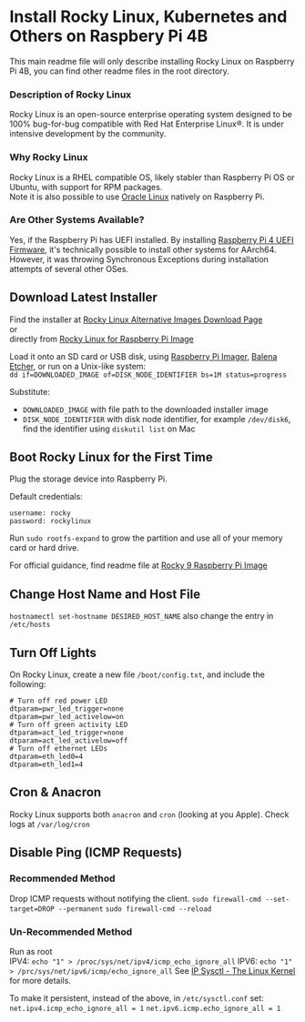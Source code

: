 # Install Rocky Linux, Kubernetes and Others on Raspbery Pi 4B

This main readme file will only describe installing Rocky Linux on Raspberry Pi 4B, you can find other readme files in the root directory.

### Description of Rocky Linux
Rocky Linux is an open-source enterprise operating system designed to be 100% bug-for-bug compatible with Red Hat Enterprise Linux®. It is under intensive development by the community.

### Why Rocky Linux
Rocky Linux is a RHEL compatible OS, likely stabler than Raspberry Pi OS or Ubuntu, with support for RPM packages.<br/>
Note it is also possible to use [Oracle Linux](https://www.oracle.com/linux/downloads/linux-arm-downloads.html) natively on Raspberry Pi.<br/>

### Are Other Systems Available?
Yes, if the Raspberry Pi has UEFI installed.
By installing [Raspberry Pi 4 UEFI Firmware](https://github.com/pftf/RPi4), it's technically possible to install other systems for AArch64. However, it was throwing Synchronous Exceptions during installation attempts of several other OSes.<br/>

## Download Latest Installer
Find the installer at [Rocky Linux Alternative Images Download Page](https://rockylinux.org/alternative-images)<br/>
or<br/>
directly from [Rocky Linux for Raspberry Pi Image](https://dl.rockylinux.org/pub/sig/9/altarch/aarch64/images/RockyLinuxRpi_9-latest.img.xz)<br/>

Load it onto an SD card or USB disk, using [Raspberry Pi Imager](https://www.raspberrypi.com/software/), [Balena Etcher](https://www.balena.io/etcher/), or run on a Unix-like system:<br/>
`dd if=DOWNLOADED_IMAGE of=DISK_NODE_IDENTIFIER bs=1M status=progress`<br/>

Substitute:
- `DOWNLOADED_IMAGE` with file path to the downloaded installer image
- `DISK_NODE_IDENTIFIER` with disk node identifier, for example `/dev/disk6`, find the identifier using `diskutil list` on Mac

## Boot Rocky Linux for the First Time
Plug the storage device into Raspberry Pi.<br/>

Default credentials:<br/>
```
username: rocky
password: rockylinux
```
Run `sudo rootfs-expand` to grow the partition and use all of your memory card or hard drive.<br/>

For official guidance, find readme file at [Rocky 9 Raspberry Pi Image](https://dl.rockylinux.org/pub/sig/9/altarch/aarch64/images/README.txt)<br/>

## Change Host Name and Host File
`hostnamectl set-hostname DESIRED_HOST_NAME`
also change the entry in `/etc/hosts`

## Turn Off Lights
On Rocky Linux, create a new file `/boot/config.txt`, and include the following:<br/>
```
# Turn off red power LED
dtparam=pwr_led_trigger=none
dtparam=pwr_led_activelow=on
# Turn off green activity LED
dtparam=act_led_trigger=none
dtparam=act_led_activelow=off
# Turn off ethernet LEDs
dtparam=eth_led0=4
dtparam=eth_led1=4
```

## Cron & Anacron
Rocky Linux supports both `anacron` and `cron` (looking at you Apple). Check logs at `/var/log/cron`

## Disable Ping (ICMP Requests)
### Recommended Method
Drop ICMP requests without notifying the client.
`sudo firewall-cmd --set-target=DROP --permanent`
`sudo firewall-cmd --reload`
### Un-Recommended Method
Run as root<br/>
IPV4: `echo "1" > /proc/sys/net/ipv4/icmp_echo_ignore_all`
IPV6: `echo "1" > /prc/sys/net/ipv6/icmp/echo_ignore_all`
See [IP Sysctl - The Linux Kernel](https://docs.kernel.org/networking/ip-sysctl.html) for more details.

To make it persistent, instead of the above, in `/etc/sysctl.conf` set:<br/>
`net.ipv4.icmp_echo_ignore_all = 1`
`net.ipv6.icmp.echo_ignore_all = 1`

